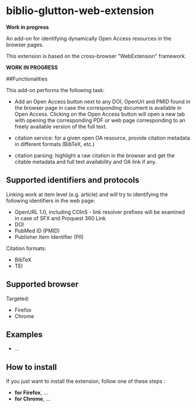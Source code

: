 # biblio-glutton-web-extension

**Work in progress**

An add-on for identifying dynamically Open Access resources in the browser pages.

This extension is based on the cross-browser "WebExtension" framework.

**WORK IN PROGRESS**

##Functionalities

This add-on performs the following task:

* Add an Open Access button next to any DOI, OpenUrl and PMID found in the browser page in case the corresponding document is available in Open Access. Clicking on the Open Access button will open a new tab with opening the corresponding PDF or web page corresponding to an freely available version of the full text. 

* citation service: for a given open OA resource, provide citation metadata in different formats (BibTeX, etc.)

* citation parsing: highlight a raw citation in the browser and get the citable metadata and full text availability and OA link if any.

## Supported identifiers and protocols

Linking work at item level (e.g. article) and will try to identifying the following identifiers in the web page:

* OpenURL 1.0, including COInS - link resolver prefixes will be examined in case of SFX and Proquest 360 Link
* DOI
* PubMed ID (PMID)
* Publisher Item Identifier (PII)

Citation formats:

* BibTeX
* TEI

## Supported browser

Targeted: 

* Firefox
* Chrome

## Examples

* ...

## How to install

If you just want to install the extension, follow one of these steps :

  * __for Firefox__, ...
  * __for Chrome__, ...
